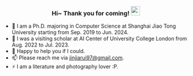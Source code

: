 <!--
**Jinjiarui/Jinjiarui** is a ✨ _special_ ✨ repository because its `README.md` (this file) appears on your GitHub profile.
### Hi there 👋
Here are some ideas to get you started:

- 🔭 I’m currently working on ...
- 🌱 I’m currently learning ...
- 👯 I’m looking to collaborate on ...
- 🤔 I’m looking for help with ...
- 💬 Ask me about ...
- 📫 How to reach me: ...
- 😄 Pronouns: ...
- ⚡ Fun fact: ...

<img src="https://media.giphy.com/media/hvRJCLFzcasrR4ia7z/giphy.gif" width="25px">
-->

<h3 align="center">
    Hi~ Thank you for coming!
    <img src="https://c.tenor.com/StmGV2_YmjEAAAAi/winking-face-joypixels.gif" width="25px">
</h3>

- 🔭 I am a Ph.D. majoring in Computer Science at Shanghai Jiao Tong University starting from Sep. 2019 to Jun. 2024.
- 🌱 I was a visiting scholar at AI Center of University College London from Aug. 2022 to Jul. 2023.
- 💬 Happy to help you if I could.
- 📫 Please reach me via jinjiarui97@gmail.com.
- ⚡ I am a literature and photography lover :P.
